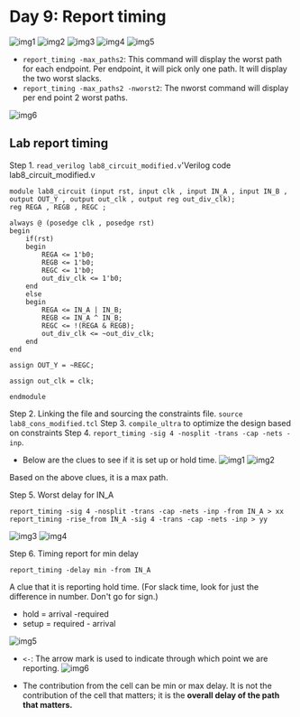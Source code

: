 # Day 9: Report timing
![img1](https://github.com/Dhruvid98/SFAL-VSD-SoC-Design/blob/main/Day%209/Images/report_timing/img1.png)
![img2](https://github.com/Dhruvid98/SFAL-VSD-SoC-Design/blob/main/Day%209/Images/report_timing/img2.png)
![img3](https://github.com/Dhruvid98/SFAL-VSD-SoC-Design/blob/main/Day%209/Images/report_timing/img3.png)
![img4](https://github.com/Dhruvid98/SFAL-VSD-SoC-Design/blob/main/Day%209/Images/report_timing/img4.png)
![img5](https://github.com/Dhruvid98/SFAL-VSD-SoC-Design/blob/main/Day%209/Images/report_timing/img5.png)

* `report_timing -max_paths2`: This command will display the worst path for each endpoint. Per endpoint, it will pick only one path. It will display the two worst slacks.
* `report_timing -max_paths2 -nworst2`: The nworst command will display per end point 2 worst paths. 

![img6](https://github.com/Dhruvid98/SFAL-VSD-SoC-Design/blob/main/Day%209/Images/report_timing/img6.png)

## Lab report timing
Step 1. `read_verilog lab8_circuit_modified.v`'Verilog code lab8_circuit_modified.v 
```
module lab8_circuit (input rst, input clk , input IN_A , input IN_B , output OUT_Y , output out_clk , output reg out_div_clk);
reg REGA , REGB , REGC ; 

always @ (posedge clk , posedge rst)
begin
	if(rst)
	begin
		REGA <= 1'b0;
		REGB <= 1'b0;
		REGC <= 1'b0;
		out_div_clk <= 1'b0;
	end
	else
	begin
		REGA <= IN_A | IN_B;
		REGB <= IN_A ^ IN_B;
		REGC <= !(REGA & REGB);
		out_div_clk <= ~out_div_clk; 
	end
end

assign OUT_Y = ~REGC;

assign out_clk = clk;

endmodule
```

Step 2. Linking the file and sourcing the constraints file. `source lab8_cons_modified.tcl`
Step 3. `compile_ultra` to optimize the design based on constraints 
Step 4. `report_timing -sig 4 -nosplit -trans -cap -nets -inp`. 
* Below are the clues to see if it is set up or hold time. 
![img1](https://github.com/Dhruvid98/SFAL-VSD-SoC-Design/blob/main/Day%209/Images/Lab/img1.png)
![img2](https://github.com/Dhruvid98/SFAL-VSD-SoC-Design/blob/main/Day%209/Images/Lab/img2.png)

Based on the above clues, it is a max path. 

Step 5. Worst delay for IN_A
```
report_timing -sig 4 -nosplit -trans -cap -nets -inp -from IN_A > xx
report_timing -rise_from IN_A -sig 4 -trans -cap -nets -inp > yy
```
![img3](https://github.com/Dhruvid98/SFAL-VSD-SoC-Design/blob/main/Day%209/Images/Lab/img3.png)
![img4](https://github.com/Dhruvid98/SFAL-VSD-SoC-Design/blob/main/Day%209/Images/Lab/img4.png)

Step 6. Timing report for min delay
```
report_timing -delay min -from IN_A
```
A clue that it is reporting hold time. (For slack time, look for just the difference in number. Don't go for sign.)
* hold = arrival -required
* setup = required - arrival 

![img5](https://github.com/Dhruvid98/SFAL-VSD-SoC-Design/blob/main/Day%209/Images/Lab/img5.png)

* `<-`: The arrow mark is used to indicate through which point we are reporting. 
![img6](https://github.com/Dhruvid98/SFAL-VSD-SoC-Design/blob/main/Day%209/Images/Lab/img6.png)

* The contribution from the cell can be min or max delay. It is not the contribution of the cell that matters; it is the **overall delay of the path that matters.**
